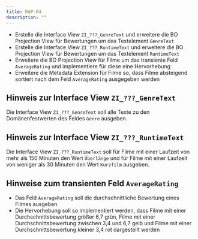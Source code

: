```yaml
---
title: RAP-04
description: ""
---
```


- Erstelle die Interface View `ZI_???_GenreText` und erweitere die BO Projection View für Bewertungen um das Textelement `GenreText`
- Erstelle die Interface View `ZI_???_RuntimeText` und erweitere die BO Projection View für Bewertungen um das Textelement `RuntimeText`
- Erweitere die BO Projection View für Filme um das transiente Feld `AverageRating` und implementiere für diese eine Hervorhebung
- Erweitere die Metadata Extension für Filme so, dass Filme absteigend sortiert nach dem Feld `AverageRating` ausgegeben werden

## Hinweis zur Interface View `ZI_???_GenreText`

Die Interface View `ZI_???_GenreText` soll alle Texte zu den Domänenfestwerten des Feldes `Genre` ausgeben.

## Hinweis zur Interface View `ZI_???_RuntimeText`

Die Interface View `ZI_???_RuntimeText` soll für Filme mit einer Laufzeit von mehr als 150 Minuten den Wert `Überlänge` und für Filme mit einer Laufzeit von weniger als 30 Minuten den Wert `Kurzfilm` ausgeben.

## Hinweise zum transienten Feld `AverageRating`

- Das Feld `AverageRating` soll die durchschnittliche Bewertung eines Filmes ausgeben
- Die Hervorhebung soll so implementiert werden, dass Filme mit einer Durchschnittsbewertung größer 6,7 grün, Filme mit einer Durchschnittsbewertung zwischen 3,4 und 6,7 gelb und Filme mit einer Durchschnittsbewertung kleiner 3,4 rot dargestellt werden
